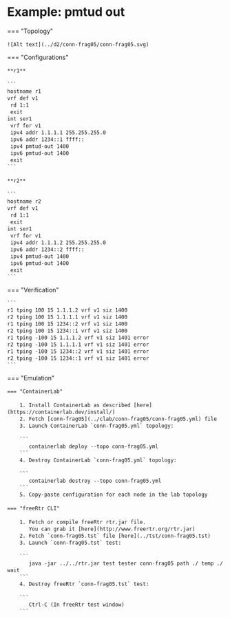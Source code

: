 # Example: pmtud out

=== "Topology"

    ![Alt text](../d2/conn-frag05/conn-frag05.svg)

=== "Configurations"

    **r1**

    ```
    hostname r1
    vrf def v1
     rd 1:1
     exit
    int ser1
     vrf for v1
     ipv4 addr 1.1.1.1 255.255.255.0
     ipv6 addr 1234::1 ffff::
     ipv4 pmtud-out 1400
     ipv6 pmtud-out 1400
     exit
    ```

    **r2**

    ```
    hostname r2
    vrf def v1
     rd 1:1
     exit
    int ser1
     vrf for v1
     ipv4 addr 1.1.1.2 255.255.255.0
     ipv6 addr 1234::2 ffff::
     ipv4 pmtud-out 1400
     ipv6 pmtud-out 1400
     exit
    ```

=== "Verification"

    ```
    r1 tping 100 15 1.1.1.2 vrf v1 siz 1400
    r2 tping 100 15 1.1.1.1 vrf v1 siz 1400
    r1 tping 100 15 1234::2 vrf v1 siz 1400
    r2 tping 100 15 1234::1 vrf v1 siz 1400
    r1 tping -100 15 1.1.1.2 vrf v1 siz 1401 error
    r2 tping -100 15 1.1.1.1 vrf v1 siz 1401 error
    r1 tping -100 15 1234::2 vrf v1 siz 1401 error
    r2 tping -100 15 1234::1 vrf v1 siz 1401 error
    ```

=== "Emulation"

    === "ContainerLab"

        1. Install ContainerLab as described [here](https://containerlab.dev/install/)  
        2. Fetch [conn-frag05](../clab/conn-frag05/conn-frag05.yml) file  
        3. Launch ContainerLab `conn-frag05.yml` topology:  

        ```
           containerlab deploy --topo conn-frag05.yml  
        ```
        4. Destroy ContainerLab `conn-frag05.yml` topology:  

        ```
           containerlab destroy --topo conn-frag05.yml  
        ```
        5. Copy-paste configuration for each node in the lab topology

    === "freeRtr CLI"

        1. Fetch or compile freeRtr rtr.jar file.  
           You can grab it [here](http://www.freertr.org/rtr.jar)  
        2. Fetch `conn-frag05.tst` file [here](../tst/conn-frag05.tst)  
        3. Launch `conn-frag05.tst` test:  

        ```
           java -jar ../../rtr.jar test tester conn-frag05 path ./ temp ./ wait
        ```
        4. Destroy freeRtr `conn-frag05.tst` test:  

        ```
           Ctrl-C (In freeRtr test window)
        ```

